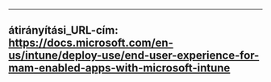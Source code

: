 ---
átirányítási_URL-cím: https://docs.microsoft.com/en-us/intune/deploy-use/end-user-experience-for-mam-enabled-apps-with-microsoft-intune
-----


<!--HONumber=Oct16_HO3-->


